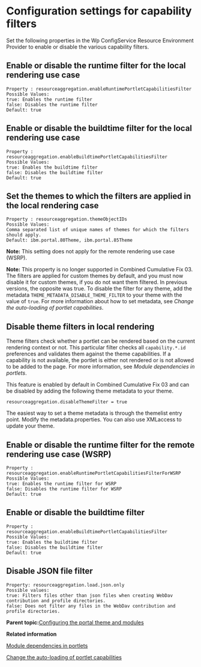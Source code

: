 # Configuration settings for capability filters 

Set the following properties in the Wp ConfigService Resource Environment Provider to enable or disable the various capability filters.

## Enable or disable the runtime filter for the local rendering use case

```
Property : resourceaggregation.enableRuntimePortletCapabilitiesFilter
Possible Values:
true: Enables the runtime filter
false: Disables the runtime filter
Default: true
```

## Enable or disable the buildtime filter for the local rendering use case

```
Property : resourceaggregation.enableBuildtimePortletCapabilitiesFilter
Possible Values:
true: Enables the buildtime filter
false: Disables the buildtime filter
Default: true
```

## Set the themes to which the filters are applied in the local rendering case

```
Property : resourceaggregation.themeObjectIDs
Possible Values:
Comma separated list of unique names of themes for which the filters should apply.
Default: ibm.portal.80Theme, ibm.portal.85Theme
```

**Note:** This setting does not apply for the remote rendering use case \(WSRP\).

**Note:** This property is no longer supported in Combined Cumulative Fix 03. The filters are applied for custom themes by default, and you must now disable it for custom themes, if you do not want them filtered. In previous versions, the opposite was true. To disable the filter for any theme, add the metadata `THEME_METADATA_DISABLE_THEME_FILTER` to your theme with the value of `true`. For more information about how to set metadata, see *Change the auto-loading of portlet capabilities*.

## Disable theme filters in local rendering

Theme filters check whether a portlet can be rendered based on the current rendering context or not. This particular filter checks all `capability.*.id` preferences and validates them against the theme capabilities. If a capability is not available, the portlet is either not rendered or is not allowed to be added to the page. For more information, see *Module dependencies in portlets*.

This feature is enabled by default in Combined Cumulative Fix 03 and can be disabled by adding the following theme metadata to your theme.

```
resourceaggregation.disableThemeFilter = true
```

The easiest way to set a theme metadata is through the themelist entry point. Modify the metadata.properties. You can also use XMLaccess to update your theme.

## Enable or disable the runtime filter for the remote rendering use case \(WSRP\)

```
Property : resourceaggregation.enableRuntimePortletCapabilitiesFilterForWSRP
Possible Values:
true: Enables the runtime filter for WSRP
false: Disables the runtime filter for WSRP
Default: true
```

## Enable or disable the buildtime filter

```
Property : resourceaggregation.enableBuildtimePortletCapabilitiesFilter
Possible Values:
true: Enables the buildtime filter
false: Disables the buildtime filter
Default: true
```

## Disable JSON file filter

```
Property: resourceaggregation.load.json.only
Possible values: 
true: Filters files other than json files when creating WebDav contribution and profile directories.
false: Does not filter any files in the WebDav contribution and profile directories.
```

**Parent topic:**[Configuring the portal theme and modules ](../dev-theme/themeopt_cust_config.md)

**Related information**  


[Module dependencies in portlets ](../dev-theme/themeopt_mod_capfilters.md)

[Change the auto-loading of portlet capabilities ](../dev-theme/themeopt_chng_auto_load_cap.md)

